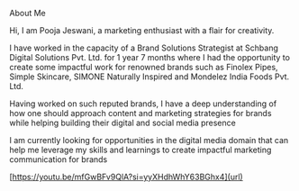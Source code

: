 About Me

Hi, I am Pooja Jeswani, a marketing enthusiast with a flair for creativity.

I have worked in the capacity of a Brand Solutions Strategist at Schbang Digital Solutions Pvt. Ltd. for 1 year 7 months where I had the opportunity to create some impactful work for renowned brands such as Finolex Pipes, Simple Skincare, SIMONE Naturally Inspired and Mondelez India Foods Pvt. Ltd. 

Having worked on such reputed brands, I have a deep understanding of how one should approach content and marketing strategies for brands while helping building their digital and social media presence

I am currently looking for opportunities in the digital media domain that can help me leverage my skills and learnings to create impactful marketing communication for brands

[https://youtu.be/mfGwBFv9QlA?si=yyXHdhWhY63BGhx4](url)
